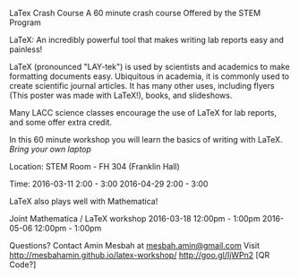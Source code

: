 LaTex Crash Course
A 60 minute crash course
Offered by the STEM Program

LaTeX: An incredibly powerful tool that makes writing lab reports easy and painless!

LaTeX (pronounced "LAY-tek") is used by scientists and academics to make formatting documents easy. Ubiquitous in academia, it is commonly used to create scientific journal articles. It has many other uses, including flyers (This poster was made with LaTeX!), books, and slideshows.

Many LACC science classes encourage the use of LaTeX for lab reports, and some offer extra credit.

In this 60 minute workshop you will learn the basics of writing with LaTeX.
*Bring your own laptop*

Location: STEM Room - FH 304 (Franklin Hall)

Time:
2016-03-11 2:00 - 3:00
2016-04-29 2:00 - 3:00

LaTeX also plays well with Mathematica!

Joint Mathematica / LaTeX workshop
2016-03-18 12:00pm - 1:00pm
2016-05-06 12:00pm - 1:00pm

Questions? Contact Amin Mesbah at mesbah.amin@gmail.com
Visit http://mesbahamin.github.io/latex-workshop/
      http://goo.gl/IjWPn2
      [QR Code?]
